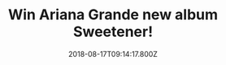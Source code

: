 ---
campaign-uuid: "c-13394ff8-efe8-443e-8bcb-f2acd2cc8036"
type: "Preview"
category: "Gifts"
date: "2018-08-17T09:14:17.800Z"
end-date: "2018-09-17T23:59:00.000Z"
disable-form: false
is_promoted: false
has_entry_page: true
title: "Win Ariana Grande new album Sweetener!"
competition-description: "<p>To celebrate de release of the brand new album from the\
  \ talented and pop sensation Ariana Grande, we have managed to get our hands on\
  \ a copy of her amazing new CD to one of our lucky NME AAA members to win!</p>\r\
  \n<p>Are you an Arianator fan? Click below for a chance to win!</p>"
hero-header: "Win Ariana Grande new album Sweetener!"
terms-confirmation: "N/A"
banner-img: "https://assets.expresslyapp.com/asset-b22f5494-4b3d-4b3b-bfc3-09efb3d61f43.jpg"
logo-left-href: "aaa.nme.com"
logo-left-image: "https://assets.expresslyapp.com/asset-4ca88a94-f398-4581-acad-cf3f02ff84bc.jpg"
logo-left-title: "nme aaa"
bg-image-hero: "https://assets.expresslyapp.com/asset-658417e0-9ffc-4873-9f0b-d2c5f9360a6f.jpg"
bg-image-first: "https://assets.expresslyapp.com/asset-95f96a16-580c-49b2-b34b-7efb43c74758.jpg"
section1-content: "<p>Since making her full-length debut with 2013’s Yours Truly,\
  \ Grande has brought her striking vocal presence to a genre-blurring breed of pop,\
  \ taking on R&B, soul, and electronic music with equal nuance and assurance.</p>\r\
  \n<p>She’s definitely one of the most exquisite in pop today, that is why we are\
  \ giving away her brand new album Sweetener for YOU to get stuck in! Enter the form\
  \ below and you could be listening God Is A Woman, No Tears Left To Cry and many\
  \ more!</p>\r\n>Good luck!</p>"
entry-title: "Win Ariana Grande new album Sweetener!"
entry-content: "Enter the draw to win Ariana Grande new album Sweetener by completing\
  \ the form below before 23:59 on 17th of September 2018."
has-winner: false
prize-description: "Ariana Grande new album Sweetener."
special-conditions: "Multiple entries are allowed up to one every day."
---